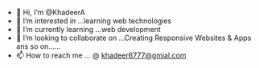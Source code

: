 - 👋 Hi, I’m @KhadeerA
- 👀 I’m interested in ...learning web technologies
- 🌱 I’m currently learning ...web development
- 💞️ I’m looking to collaborate on ...Creating Responsive Websites & Apps ans so on......
- 📫 How to reach me ... @ khadeer6777@gmial.com

<!---
KhadeerA/KhadeerA is a ✨ special ✨ repository because its `README.md` (this file) appears on your GitHub profile.
You can click the Preview link to take a look at your changes.
--->

